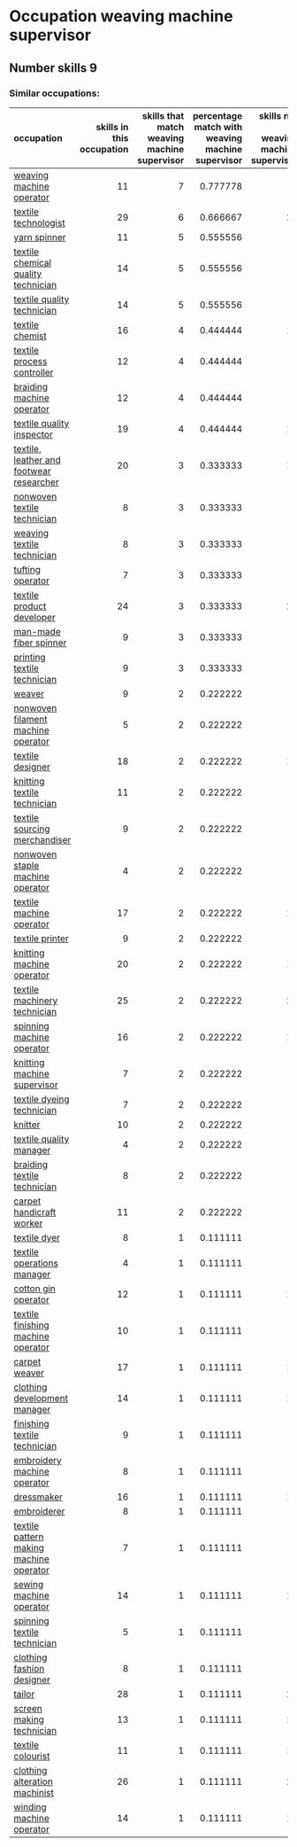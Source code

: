 # Occupation weaving machine supervisor
## Number skills 9
### Similar occupations:
| occupation                                                                              |   skills in this occupation |   skills that match weaving machine supervisor |   percentage match with weaving machine supervisor |   skills not in weaving machine supervisor |
|:----------------------------------------------------------------------------------------|----------------------------:|-----------------------------------------------:|---------------------------------------------------:|-------------------------------------------:|
| [weaving machine operator](weaving_machine_operator.md)                                 |                          11 |                                              7 |                                           0.777778 |                                          4 |
| [textile technologist](textile_technologist.md)                                         |                          29 |                                              6 |                                           0.666667 |                                         23 |
| [yarn spinner](yarn_spinner.md)                                                         |                          11 |                                              5 |                                           0.555556 |                                          6 |
| [textile chemical quality technician](textile_chemical_quality_technician.md)           |                          14 |                                              5 |                                           0.555556 |                                          9 |
| [textile quality technician](textile_quality_technician.md)                             |                          14 |                                              5 |                                           0.555556 |                                          9 |
| [textile chemist](textile_chemist.md)                                                   |                          16 |                                              4 |                                           0.444444 |                                         12 |
| [textile process controller](textile_process_controller.md)                             |                          12 |                                              4 |                                           0.444444 |                                          8 |
| [braiding machine operator](braiding_machine_operator.md)                               |                          12 |                                              4 |                                           0.444444 |                                          8 |
| [textile quality inspector](textile_quality_inspector.md)                               |                          19 |                                              4 |                                           0.444444 |                                         15 |
| [textile, leather and footwear researcher](textile,_leather_and_footwear_researcher.md) |                          20 |                                              3 |                                           0.333333 |                                         17 |
| [nonwoven  textile technician](nonwoven__textile_technician.md)                         |                           8 |                                              3 |                                           0.333333 |                                          5 |
| [weaving textile technician](weaving_textile_technician.md)                             |                           8 |                                              3 |                                           0.333333 |                                          5 |
| [tufting operator](tufting_operator.md)                                                 |                           7 |                                              3 |                                           0.333333 |                                          4 |
| [textile product developer](textile_product_developer.md)                               |                          24 |                                              3 |                                           0.333333 |                                         21 |
| [man-made fiber spinner](man-made_fiber_spinner.md)                                     |                           9 |                                              3 |                                           0.333333 |                                          6 |
| [printing textile technician](printing_textile_technician.md)                           |                           9 |                                              3 |                                           0.333333 |                                          6 |
| [weaver](weaver.md)                                                                     |                           9 |                                              2 |                                           0.222222 |                                          7 |
| [nonwoven filament machine operator](nonwoven_filament_machine_operator.md)             |                           5 |                                              2 |                                           0.222222 |                                          3 |
| [textile designer](textile_designer.md)                                                 |                          18 |                                              2 |                                           0.222222 |                                         16 |
| [knitting textile technician](knitting_textile_technician.md)                           |                          11 |                                              2 |                                           0.222222 |                                          9 |
| [textile sourcing merchandiser](textile_sourcing_merchandiser.md)                       |                           9 |                                              2 |                                           0.222222 |                                          7 |
| [nonwoven staple machine operator](nonwoven_staple_machine_operator.md)                 |                           4 |                                              2 |                                           0.222222 |                                          2 |
| [textile machine operator](textile_machine_operator.md)                                 |                          17 |                                              2 |                                           0.222222 |                                         15 |
| [textile printer](textile_printer.md)                                                   |                           9 |                                              2 |                                           0.222222 |                                          7 |
| [knitting machine operator](knitting_machine_operator.md)                               |                          20 |                                              2 |                                           0.222222 |                                         18 |
| [textile machinery technician](textile_machinery_technician.md)                         |                          25 |                                              2 |                                           0.222222 |                                         23 |
| [spinning machine operator](spinning_machine_operator.md)                               |                          16 |                                              2 |                                           0.222222 |                                         14 |
| [knitting machine supervisor](knitting_machine_supervisor.md)                           |                           7 |                                              2 |                                           0.222222 |                                          5 |
| [textile dyeing technician](textile_dyeing_technician.md)                               |                           7 |                                              2 |                                           0.222222 |                                          5 |
| [knitter](knitter.md)                                                                   |                          10 |                                              2 |                                           0.222222 |                                          8 |
| [textile quality manager](textile_quality_manager.md)                                   |                           4 |                                              2 |                                           0.222222 |                                          2 |
| [braiding textile technician](braiding_textile_technician.md)                           |                           8 |                                              2 |                                           0.222222 |                                          6 |
| [carpet handicraft worker](carpet_handicraft_worker.md)                                 |                          11 |                                              2 |                                           0.222222 |                                          9 |
| [textile dyer](textile_dyer.md)                                                         |                           8 |                                              1 |                                           0.111111 |                                          7 |
| [textile operations manager](textile_operations_manager.md)                             |                           4 |                                              1 |                                           0.111111 |                                          3 |
| [cotton gin operator](cotton_gin_operator.md)                                           |                          12 |                                              1 |                                           0.111111 |                                         11 |
| [textile finishing machine operator](textile_finishing_machine_operator.md)             |                          10 |                                              1 |                                           0.111111 |                                          9 |
| [carpet weaver](carpet_weaver.md)                                                       |                          17 |                                              1 |                                           0.111111 |                                         16 |
| [clothing development manager](clothing_development_manager.md)                         |                          14 |                                              1 |                                           0.111111 |                                         13 |
| [finishing textile technician](finishing_textile_technician.md)                         |                           9 |                                              1 |                                           0.111111 |                                          8 |
| [embroidery machine operator](embroidery_machine_operator.md)                           |                           8 |                                              1 |                                           0.111111 |                                          7 |
| [dressmaker](dressmaker.md)                                                             |                          16 |                                              1 |                                           0.111111 |                                         15 |
| [embroiderer](embroiderer.md)                                                           |                           8 |                                              1 |                                           0.111111 |                                          7 |
| [textile pattern making machine operator](textile_pattern_making_machine_operator.md)   |                           7 |                                              1 |                                           0.111111 |                                          6 |
| [sewing machine operator](sewing_machine_operator.md)                                   |                          14 |                                              1 |                                           0.111111 |                                         13 |
| [spinning textile technician](spinning_textile_technician.md)                           |                           5 |                                              1 |                                           0.111111 |                                          4 |
| [clothing fashion designer](clothing_fashion_designer.md)                               |                           8 |                                              1 |                                           0.111111 |                                          7 |
| [tailor](tailor.md)                                                                     |                          28 |                                              1 |                                           0.111111 |                                         27 |
| [screen making technician](screen_making_technician.md)                                 |                          13 |                                              1 |                                           0.111111 |                                         12 |
| [textile colourist](textile_colourist.md)                                               |                          11 |                                              1 |                                           0.111111 |                                         10 |
| [clothing alteration machinist](clothing_alteration_machinist.md)                       |                          26 |                                              1 |                                           0.111111 |                                         25 |
| [winding machine operator](winding_machine_operator.md)                                 |                          14 |                                              1 |                                           0.111111 |                                         13 |
